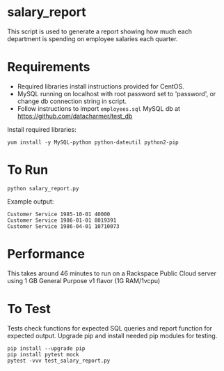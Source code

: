 # salary_report
This script is used to generate a report showing how much each department is spending on employee salaries each quarter.

# Requirements
* Required libraries install instructions provided for CentOS.
* MySQL running on localhost with root password set to 'password', or change db connection string in script.
* Follow instructions to import `employees.sql` MySQL db at https://github.com/datacharmer/test_db

Install required libraries:
    
    yum install -y MySQL-python python-dateutil python2-pip

# To Run
    python salary_report.py

Example output:

    Customer Service 1985-10-01 40000
    Customer Service 1986-01-01 8019391
    Customer Service 1986-04-01 10710073

# Performance
This takes around 46 minutes to run on a Rackspace Public Cloud server using 1 GB General Purpose v1 flavor (1G RAM/1vcpu)

# To Test
Tests check functions for expected SQL queries and report function for expected output. Upgrade pip and install needed pip modules for testing.

    pip install --upgrade pip
    pip install pytest mock
    pytest -vvv test_salary_report.py 
